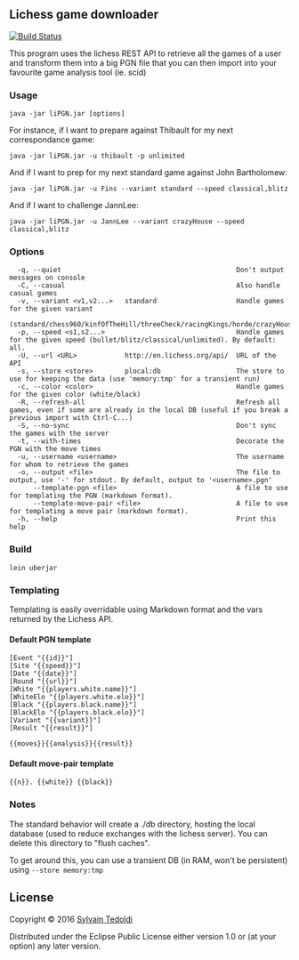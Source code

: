 Lichess game downloader
------------------------

  [![Build Status](https://travis-ci.org/s-ted/liPGN.svg)](https://travis-ci.org/s-ted/liPGN)


This program uses the lichess REST API to retrieve all the games of a
user and transform them into a big PGN file that you can then import
into your favourite game analysis tool (ie. scid)

### Usage

```
java -jar liPGN.jar [options]
```

For instance, if I want to prepare against Thibault for my next correspondance game:

```
java -jar liPGN.jar -u thibault -p unlimited
```


And if I want to prep for my next standard game against John Bartholomew:

```
java -jar liPGN.jar -u Fins --variant standard --speed classical,blitz
```

And if I want to challenge JannLee:
```
java -jar liPGN.jar -u JannLee --variant crazyHouse --speed classical,blitz
```

### Options
```
  -q, --quiet                                            Don't output messages on console
  -C, --casual                                           Also handle casual games
  -v, --variant <v1,v2...>   standard                    Handle games for the given variant
  (standard/chess960/kinfOfTheHill/threeCheck/racingKings/horde/crazyHouse/antichess/atomic)
  -p, --speed <s1,s2...>                                 Handle games for the given speed (bullet/blitz/classical/unlimited). By default: all.
  -U, --url <URL>            http://en.lichess.org/api/  URL of the API
  -s, --store <store>        plocal:db                   The store to use for keeping the data (use 'memory:tmp' for a transient run)
  -c, --color <color>                                    Handle games for the given color (white/black)
  -R, --refresh-all                                      Refresh all games, even if some are already in the local DB (useful if you break a previous import with Ctrl-C...)
  -S, --no-sync                                          Don't sync the games with the server
  -t, --with-times                                       Decorate the PGN with the move times
  -u, --username <username>                              The username for whom to retrieve the games
  -o, --output <file>                                    The file to output, use '-' for stdout. By default, output to '<username>.pgn'
      --template-pgn <file>                              A file to use for templating the PGN (markdown format).
      --template-move-pair <file>                        A file to use for templating a move pair (markdown format).
  -h, --help                                             Print this help
```

### Build

```
lein uberjar
```

### Templating

Templating is easily overridable using Markdown format and the vars returned by the Lichess API.

#### Default PGN template
```
[Event "{{id}}"]
[Site "{{speed}}"]
[Date "{{date}}"]
[Round "{{url}}"]
[White "{{players.white.name}}"]
[WhiteElo "{{players.white.elo}}"]
[Black "{{players.black.name}}"]
[BlackElo "{{players.black.elo}}"]
[Variant "{{variant}}"]
[Result "{{result}}"]

{{moves}}{{analysis}}{{result}}

```

#### Default move-pair template
```
{{n}}. {{white}} {{black}}
```

### Notes

The standard behavior will create a ./db directory, hosting the local database (used to reduce exchanges with the lichess server).
You can delete this directory to "flush caches".

To get around this, you can use a transient DB (in RAM, won't be persistent) using `--store memory:tmp`

## License

Copyright © 2016 [Sylvain Tedoldi](https://github.com/s-ted)

Distributed under the Eclipse Public License either version 1.0 or
(at your option) any later version.
